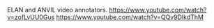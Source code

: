 ELAN and ANVIL
video annotators.
https://www.youtube.com/watch?v=zofLvUU0Gus
https://www.youtube.com/watch?v=QQv9DIkdThM

